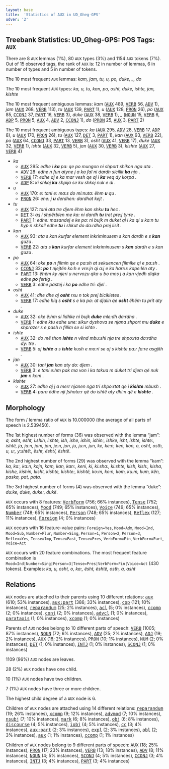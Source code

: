 ```yaml
---
layout: base
title:  'Statistics of AUX in UD_Gheg-GPS'
udver: '2'
---
```


## Treebank Statistics: UD_Gheg-GPS: POS Tags: `AUX`

There are 8 `AUX` lemmas (1%), 80 `AUX` types (3%) and 1154 `AUX` tokens (7%).
Out of 15 observed tags, the rank of `AUX` is: 12 in number of lemmas, 6 in number of types and 5 in number of tokens.

The 10 most frequent `AUX` lemmas: <em>kam, jam, tu, u, po, duke, _, do</em>

The 10 most frequent `AUX` types:  <em>ka, u, tu, kan, po, osht, duke, ishte, jan, kishte</em>

The 10 most frequent ambiguous lemmas: <em>kam</em> (<tt><a href="aln_gps-pos-AUX.html">AUX</a></tt> 489, <tt><a href="aln_gps-pos-VERB.html">VERB</a></tt> 56, <tt><a href="aln_gps-pos-ADV.html">ADV</a></tt> 1), <em>jam</em> (<tt><a href="aln_gps-pos-AUX.html">AUX</a></tt> 268, <tt><a href="aln_gps-pos-VERB.html">VERB</a></tt> 113), <em>tu</em> (<tt><a href="aln_gps-pos-AUX.html">AUX</a></tt> 139, <tt><a href="aln_gps-pos-PART.html">PART</a></tt> 1), <em>u</em> (<tt><a href="aln_gps-pos-AUX.html">AUX</a></tt> 128, <tt><a href="aln_gps-pos-PRON.html">PRON</a></tt> 26), <em>po</em> (<tt><a href="aln_gps-pos-AUX.html">AUX</a></tt> 85, <tt><a href="aln_gps-pos-CCONJ.html">CCONJ</a></tt> 37, <tt><a href="aln_gps-pos-PART.html">PART</a></tt> 16, <tt><a href="aln_gps-pos-VERB.html">VERB</a></tt> 3), <em>duke</em> (<tt><a href="aln_gps-pos-AUX.html">AUX</a></tt> 38, <tt><a href="aln_gps-pos-VERB.html">VERB</a></tt> 1), <em>_</em> (<tt><a href="aln_gps-pos-NOUN.html">NOUN</a></tt> 15, <tt><a href="aln_gps-pos-VERB.html">VERB</a></tt> 6, <tt><a href="aln_gps-pos-ADP.html">ADP</a></tt> 5, <tt><a href="aln_gps-pos-PRON.html">PRON</a></tt> 5, <tt><a href="aln_gps-pos-AUX.html">AUX</a></tt> 4, <tt><a href="aln_gps-pos-ADV.html">ADV</a></tt> 2, <tt><a href="aln_gps-pos-CCONJ.html">CCONJ</a></tt> 1), <em>do</em> (<tt><a href="aln_gps-pos-PRON.html">PRON</a></tt> 25, <tt><a href="aln_gps-pos-AUX.html">AUX</a></tt> 3, <tt><a href="aln_gps-pos-PART.html">PART</a></tt> 2)

The 10 most frequent ambiguous types:  <em>ka</em> (<tt><a href="aln_gps-pos-AUX.html">AUX</a></tt> 295, <tt><a href="aln_gps-pos-ADV.html">ADV</a></tt> 28, <tt><a href="aln_gps-pos-VERB.html">VERB</a></tt> 17, <tt><a href="aln_gps-pos-ADP.html">ADP</a></tt> 8), <em>u</em> (<tt><a href="aln_gps-pos-AUX.html">AUX</a></tt> 170, <tt><a href="aln_gps-pos-PRON.html">PRON</a></tt> 26), <em>tu</em> (<tt><a href="aln_gps-pos-AUX.html">AUX</a></tt> 127, <tt><a href="aln_gps-pos-DET.html">DET</a></tt> 3, <tt><a href="aln_gps-pos-PART.html">PART</a></tt> 1), <em>kan</em> (<tt><a href="aln_gps-pos-AUX.html">AUX</a></tt> 93, <tt><a href="aln_gps-pos-VERB.html">VERB</a></tt> 22), <em>po</em> (<tt><a href="aln_gps-pos-AUX.html">AUX</a></tt> 64, <tt><a href="aln_gps-pos-CCONJ.html">CCONJ</a></tt> 33, <tt><a href="aln_gps-pos-PART.html">PART</a></tt> 13, <tt><a href="aln_gps-pos-VERB.html">VERB</a></tt> 3), <em>osht</em> (<tt><a href="aln_gps-pos-AUX.html">AUX</a></tt> 41, <tt><a href="aln_gps-pos-VERB.html">VERB</a></tt> 17), <em>duke</em> (<tt><a href="aln_gps-pos-AUX.html">AUX</a></tt> 32, <tt><a href="aln_gps-pos-VERB.html">VERB</a></tt> 1), <em>ishte</em> (<tt><a href="aln_gps-pos-AUX.html">AUX</a></tt> 32, <tt><a href="aln_gps-pos-VERB.html">VERB</a></tt> 5), <em>jan</em> (<tt><a href="aln_gps-pos-AUX.html">AUX</a></tt> 30, <tt><a href="aln_gps-pos-VERB.html">VERB</a></tt> 3), <em>kishte</em> (<tt><a href="aln_gps-pos-AUX.html">AUX</a></tt> 27, <tt><a href="aln_gps-pos-VERB.html">VERB</a></tt> 4)


* <em>ka</em>
  * <tt><a href="aln_gps-pos-AUX.html">AUX</a></tt> 295: <em>edhe i <b>ka</b> pa: qe po mungon ni shport shikon nga ata .</em>
  * <tt><a href="aln_gps-pos-ADV.html">ADV</a></tt> 28: <em>edhe n fun atyne j a ka fal ni dardh sicillit <b>ka</b> njo .</em>
  * <tt><a href="aln_gps-pos-VERB.html">VERB</a></tt> 17: <em>edhe aj e ka mar vesh qe aj i <b>ka</b> veq dy korpa .</em>
  * <tt><a href="aln_gps-pos-ADP.html">ADP</a></tt> 8: <em>ki shkoj <b>ka</b> shpija se ku shkoj nuk e di .</em>
* <em>u</em>
  * <tt><a href="aln_gps-pos-AUX.html">AUX</a></tt> 170: <em>e: tani e: ma:s do mi:nuta: ëhm <b>u</b> qu .</em>
  * <tt><a href="aln_gps-pos-PRON.html">PRON</a></tt> 26: <em>ene: j <b>u</b> derdhen: dardhat kejt .</em>
* <em>tu</em>
  * <tt><a href="aln_gps-pos-AUX.html">AUX</a></tt> 127: <em>tani ata tre djem ëhm kan shku <b>tu</b> hec .</em>
  * <tt><a href="aln_gps-pos-DET.html">DET</a></tt> 3: <em>a:j i shpërblen me ka: ni dardh <b>tu</b> tret pre:j ty:re .</em>
  * <tt><a href="aln_gps-pos-PART.html">PART</a></tt> 1: <em>edhe: masandej e ke pa: ni bujk m duket qi i ka qi u ka:n tu hyp n shkall edhe <b>tu</b> i shkut do da:rdha prej lisit .</em>
* <em>kan</em>
  * <tt><a href="aln_gps-pos-AUX.html">AUX</a></tt> 93: <em>ata s kan kurfar element inkriminusem s kan dardh e s <b>kan</b> guzu .</em>
  * <tt><a href="aln_gps-pos-VERB.html">VERB</a></tt> 22: <em>ata s <b>kan</b> kurfar element inkriminusem s <b>kan</b> dardh e s kan guzu .</em>
* <em>po</em>
  * <tt><a href="aln_gps-pos-AUX.html">AUX</a></tt> 64: <em>oke <b>po</b> n filmin qe e pa:sh at sekuencen filmike qi e pa:sh .</em>
  * <tt><a href="aln_gps-pos-CCONJ.html">CCONJ</a></tt> 33: <em><b>po</b> t njejtën ko:h e vre:jn qi a:j e ka harru: kape:lën aty .</em>
  * <tt><a href="aln_gps-pos-PART.html">PART</a></tt> 13: <em>ëhëm ky njeri u nervozu qka u bo mos j a kan vjedh diqka edhe <b>po</b> fertig .</em>
  * <tt><a href="aln_gps-pos-VERB.html">VERB</a></tt> 3: <em>edhe pastej i ka <b>po</b> edhe tri: djel .</em>
* <em>osht</em>
  * <tt><a href="aln_gps-pos-AUX.html">AUX</a></tt> 41: <em>dhe dhe aj <b>osht</b> rxu n tok prej bicikletes .</em>
  * <tt><a href="aln_gps-pos-VERB.html">VERB</a></tt> 17: <em>edhe hiq s <b>osht</b> s e ka pa: at djalin qe <b>osht</b> ëhëm tu prit aty .</em>
* <em>duke</em>
  * <tt><a href="aln_gps-pos-AUX.html">AUX</a></tt> 32: <em>oke ë:hm si lidhke ni bujk <b>duke</b> mle:dh da:rdha .</em>
  * <tt><a href="aln_gps-pos-VERB.html">VERB</a></tt> 1: <em>edhe ktu edhe une: sikur dyshova se njana shport mu <b>duke</b> e shprazer s e pash n fillim se si ishte .</em>
* <em>ishte</em>
  * <tt><a href="aln_gps-pos-AUX.html">AUX</a></tt> 32: <em>do më thon <b>ishte</b> n vënd mbu:shi nja tre shpo:rta da:rdha dy: tre .</em>
  * <tt><a href="aln_gps-pos-VERB.html">VERB</a></tt> 5: <em>aj <b>ishte</b> a s <b>ishte</b> kush e mo:ri se aj s kishte pa:r fa:re asgjith .</em>
* <em>jan</em>
  * <tt><a href="aln_gps-pos-AUX.html">AUX</a></tt> 30: <em>tani <b>jan</b> kan aty do: djem .</em>
  * <tt><a href="aln_gps-pos-VERB.html">VERB</a></tt> 3: <em>e tani e:hm pak ma von i ka takua m duket tri djem që nuk <b>jan</b> n kom .</em>
* <em>kishte</em>
  * <tt><a href="aln_gps-pos-AUX.html">AUX</a></tt> 27: <em>edhe aj j a merr njanen nga tri shpo:rtat qe i <b>kishte</b> mbush .</em>
  * <tt><a href="aln_gps-pos-VERB.html">VERB</a></tt> 4: <em>para ëdhe nji fshata:r që do ishtë aty dhi:n që e <b>kishte</b> .</em>

## Morphology

The form / lemma ratio of `AUX` is 10.000000 (the average of all parts of speech is 2.539450).

The 1st highest number of forms (36) was observed with the lemma “jam”: <em>a, asht, esht, i:shin, i:shte, ish, ishe, ishin, ishin:, ishke, isht, ishte, ishte:, ishtë, ja, ja:n, jam, jan, je:n, jon, ju, ju:n, jun, ke, ke:n, ken, kon, o, osht, osth, u, u:, y:shtë:, ësht, ësht/, është</em>.

The 2nd highest number of forms (29) was observed with the lemma “kam”: <em>ka, ka:, ka:n, kajn, kam, kan, kan:, keni, ki, ki:sha:, ki:shte, kish, kish:, kisha, kishe, kishin, kisht, kishte, kishte:, kishtë, ko:m, ko:n, kom, ku:m, kum, kën, paska, pat, pata</em>.

The 3rd highest number of forms (4) was observed with the lemma “duke”: <em>du:ke, duke, duke:, dukë</em>.

`AUX` occurs with 8 features: <tt><a href="aln_gps-feat-VerbForm.html">VerbForm</a></tt> (756; 66% instances), <tt><a href="aln_gps-feat-Tense.html">Tense</a></tt> (752; 65% instances), <tt><a href="aln_gps-feat-Mood.html">Mood</a></tt> (749; 65% instances), <tt><a href="aln_gps-feat-Voice.html">Voice</a></tt> (749; 65% instances), <tt><a href="aln_gps-feat-Number.html">Number</a></tt> (748; 65% instances), <tt><a href="aln_gps-feat-Person.html">Person</a></tt> (748; 65% instances), <tt><a href="aln_gps-feat-Reflex.html">Reflex</a></tt> (127; 11% instances), <tt><a href="aln_gps-feat-Foreign.html">Foreign</a></tt> (4; 0% instances)

`AUX` occurs with 16 feature-value pairs: `Foreign=Yes`, `Mood=Adm`, `Mood=Ind`, `Mood=Sub`, `Number=Plur`, `Number=Sing`, `Person=1`, `Person=2`, `Person=3`, `Reflex=Yes`, `Tense=Imp`, `Tense=Past`, `Tense=Pres`, `VerbForm=Fin`, `VerbForm=Part`, `Voice=Act`

`AUX` occurs with 20 feature combinations.
The most frequent feature combination is `Mood=Ind|Number=Sing|Person=3|Tense=Pres|VerbForm=Fin|Voice=Act` (430 tokens).
Examples: <em>ka, u, osht, o, ka:, ësht, është, osth, a, asht</em>


## Relations

`AUX` nodes are attached to their parents using 10 different relations: <tt><a href="aln_gps-dep-aux.html">aux</a></tt> (610; 53% instances), <tt><a href="aln_gps-dep-aux-part.html">aux:part</a></tt> (386; 33% instances), <tt><a href="aln_gps-dep-cop.html">cop</a></tt> (121; 10% instances), <tt><a href="aln_gps-dep-reparandum.html">reparandum</a></tt> (25; 2% instances), <tt><a href="aln_gps-dep-acl.html">acl</a></tt> (5; 0% instances), <tt><a href="aln_gps-dep-ccomp.html">ccomp</a></tt> (2; 0% instances), <tt><a href="aln_gps-dep-conj.html">conj</a></tt> (2; 0% instances), <tt><a href="aln_gps-dep-advcl.html">advcl</a></tt> (1; 0% instances), <tt><a href="aln_gps-dep-parataxis.html">parataxis</a></tt> (1; 0% instances), <tt><a href="aln_gps-dep-xcomp.html">xcomp</a></tt> (1; 0% instances)

Parents of `AUX` nodes belong to 10 different parts of speech: <tt><a href="aln_gps-pos-VERB.html">VERB</a></tt> (1005; 87% instances), <tt><a href="aln_gps-pos-NOUN.html">NOUN</a></tt> (72; 6% instances), <tt><a href="aln_gps-pos-ADV.html">ADV</a></tt> (25; 2% instances), <tt><a href="aln_gps-pos-ADJ.html">ADJ</a></tt> (19; 2% instances), <tt><a href="aln_gps-pos-AUX.html">AUX</a></tt> (18; 2% instances), <tt><a href="aln_gps-pos-PRON.html">PRON</a></tt> (10; 1% instances), <tt><a href="aln_gps-pos-NUM.html">NUM</a></tt> (2; 0% instances), <tt><a href="aln_gps-pos-DET.html">DET</a></tt> (1; 0% instances), <tt><a href="aln_gps-pos-INTJ.html">INTJ</a></tt> (1; 0% instances), <tt><a href="aln_gps-pos-SCONJ.html">SCONJ</a></tt> (1; 0% instances)

1109 (96%) `AUX` nodes are leaves.

28 (2%) `AUX` nodes have one child.

10 (1%) `AUX` nodes have two children.

7 (1%) `AUX` nodes have three or more children.

The highest child degree of a `AUX` node is 6.

Children of `AUX` nodes are attached using 14 different relations: <tt><a href="aln_gps-dep-reparandum.html">reparandum</a></tt> (19; 26% instances), <tt><a href="aln_gps-dep-xcomp.html">xcomp</a></tt> (9; 12% instances), <tt><a href="aln_gps-dep-advmod.html">advmod</a></tt> (7; 10% instances), <tt><a href="aln_gps-dep-nsubj.html">nsubj</a></tt> (7; 10% instances), <tt><a href="aln_gps-dep-mark.html">mark</a></tt> (6; 8% instances), <tt><a href="aln_gps-dep-obj.html">obj</a></tt> (6; 8% instances), <tt><a href="aln_gps-dep-discourse.html">discourse</a></tt> (4; 5% instances), <tt><a href="aln_gps-dep-iobj.html">iobj</a></tt> (4; 5% instances), <tt><a href="aln_gps-dep-cc.html">cc</a></tt> (3; 4% instances), <tt><a href="aln_gps-dep-aux-part.html">aux:part</a></tt> (2; 3% instances), <tt><a href="aln_gps-dep-expl.html">expl</a></tt> (2; 3% instances), <tt><a href="aln_gps-dep-obl.html">obl</a></tt> (2; 3% instances), <tt><a href="aln_gps-dep-aux.html">aux</a></tt> (1; 1% instances), <tt><a href="aln_gps-dep-ccomp.html">ccomp</a></tt> (1; 1% instances)

Children of `AUX` nodes belong to 9 different parts of speech: <tt><a href="aln_gps-pos-AUX.html">AUX</a></tt> (18; 25% instances), <tt><a href="aln_gps-pos-PRON.html">PRON</a></tt> (17; 23% instances), <tt><a href="aln_gps-pos-VERB.html">VERB</a></tt> (13; 18% instances), <tt><a href="aln_gps-pos-ADV.html">ADV</a></tt> (8; 11% instances), <tt><a href="aln_gps-pos-NOUN.html">NOUN</a></tt> (4; 5% instances), <tt><a href="aln_gps-pos-SCONJ.html">SCONJ</a></tt> (4; 5% instances), <tt><a href="aln_gps-pos-CCONJ.html">CCONJ</a></tt> (3; 4% instances), <tt><a href="aln_gps-pos-INTJ.html">INTJ</a></tt> (3; 4% instances), <tt><a href="aln_gps-pos-PART.html">PART</a></tt> (3; 4% instances)


